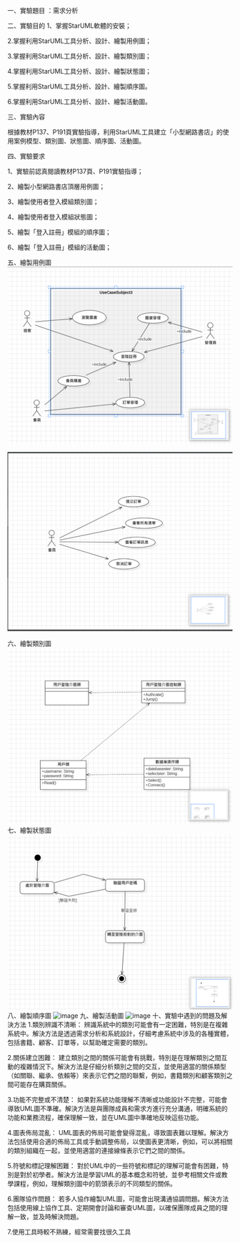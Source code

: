 一、實驗題目 ：需求分析

二、實驗目的
1、掌握StarUML軟體的安裝；

2.掌握利用StarUML工具分析、設計、繪製用例圖；

3.掌握利用StarUML工具分析、設計、繪製類別圖；

4.掌握利用StarUML工具分析、設計、繪製狀態圖；

5.掌握利用StarUML工具分析、設計、繪製順序圖。

6.掌握利用StarUML工具分析、設計、繪製活動圖。

三、實驗內容

根據教材P137、P191頁實驗指導，利用StarUML工具建立「小型網路書店」的使用案例模型、類別圖、狀態圖、順序圖、活動圖。

四、實驗要求

1、實驗前認真閱讀教材P137頁、P191實驗指導；

2、繪製小型網路書店頂層用例圖；

3、繪製使用者登入模組類別圖；

4、繪製使用者登入模組狀態圖；

5、繪製「登入註冊」模組的順序圖；

6、繪製「登入註冊」模組的活動圖；

五、繪製用例圖
![image](https://github.com/blue99999/staruml/blob/main/star%20uml%201.png)

![image](https://github.com/blue99999/staruml/blob/main/%E8%9E%A2%E5%B9%95%E6%93%B7%E5%8F%96%E7%95%AB%E9%9D%A2%202024-11-03%20122848.png)

六、繪製類別圖
![image](https://github.com/blue99999/staruml/blob/main/%E8%9E%A2%E5%B9%95%E6%93%B7%E5%8F%96%E7%95%AB%E9%9D%A2%202024-11-03%20124611.png)
七、繪製狀態圖
![image](https://github.com/blue99999/staruml/blob/main/%E8%9E%A2%E5%B9%95%E6%93%B7%E5%8F%96%E7%95%AB%E9%9D%A2%202024-11-03%20125229.png)
八、繪製順序圖
![image]()
九、繪製活動圖
![image]()
十、實驗中遇到的問題及解決方法 1.類別辨識不清晰： 辨識系統中的類別可能會有一定困難，特別是在複雜系統中。解決方法是透過需求分析和系統設計，仔細考慮系統中涉及的各種實體，包括書籍、顧客、訂單等，以幫助確定需要的類別。

2.關係建立困難： 建立類別之間的關係可能​​會有挑戰，特別是在理解類別之間互動的複雜情況下。解決方法是仔細分析類別之間的交互，並使用適當的關係類型（如關聯、繼承、依賴等）來表示它們之間的聯繫，例如，書籍類別和顧客類別之間可能存在購買關係。

3.功能不完整或不清楚： 如果對系統功能理解不清晰或功能設計不完整，可能會導致UML圖不準確。解決方法是與團隊成員和需求方進行充分溝通，明確系統的功能和業務流程，確保理解一致，並在UML圖中準確地反映這些功能。

4.圖表佈局混亂： UML圖表的佈局可能會變得混亂，導致圖表難以理解。解決方法包括使用合適的佈局工具或手動調整佈局，以使圖表更清晰，例如，可以將相關的類別組織在一起，並使用適當的連接線條表示它們之間的關係。

5.符號和標記理解困難： 對於UML中的一些符號和標記的理解可能會有困難，特別是對於初學者。解決方法是學習UML的基本概念和符號，並參考相關文件或教學課程，例如，理解類別圖中的箭頭表示的不同類型的關係。

6.團隊協作問題： 若多人協作繪製UML圖，可能會出現溝通協調問題。解決方法包括使用線上協作工具、定期開會討論和審查UML圖，以確保團隊成員之間的理解一致，並及時解決問題。

7.使用工具時較不熟練，經常需要找很久工具

